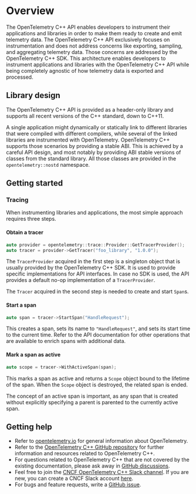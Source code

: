 # Overview

The OpenTelemetry C++ API enables developers to instrument their applications
and libraries in order to make them ready to create and emit telemetry data.
The OpenTelemetry C++ API exclusively focuses on instrumentation and does not
address concerns like exporting, sampling, and aggregating telemetry data.
Those concerns are addressed by the OpenTelemetry C++ SDK. This architecture
enables developers to instrument applications and libraries with the
OpenTelemetry C++ API while being completely agnostic of how telemetry data is
exported and processed.

## Library design

The OpenTelemetry C++ API is provided as a header-only library and supports all
recent versions of the C++ standard, down to C++11.

A single application might dynamically or statically link to different libraries
that were compiled with different compilers, while several of the linked
libraries are instrumented with OpenTelemetry. OpenTelemetry C++ supports those
scenarios by providing a stable ABI. This is achieved by a careful API design,
and most notably by providing ABI stable versions of classes from the standard
library. All those classes are provided in the `opentelemetry::nostd` namespace.

## Getting started

### Tracing

When instrumenting libraries and applications, the most simple approach
requires three steps.

#### Obtain a tracer

```cpp
auto provider = opentelemetry::trace::Provider::GetTracerProvider();
auto tracer = provider->GetTracer("foo_library", "1.0.0");
```

The `TracerProvider` acquired in the first step is a singleton object that
is usually provided by the OpenTelemetry C++ SDK. It is used to provide
specific implementations for API interfaces. In case no SDK is used, the API
provides a default no-op implementation of a `TracerProvider`.

The `Tracer` acquired in the second step is needed to create and start `Span`s.

#### Start a span

```cpp
auto span = tracer->StartSpan("HandleRequest");
```

This creates a span, sets its name to `"HandleRequest"`, and sets its start
time to the current time. Refer to the API documentation for other operations
that are available to enrich spans with additional data.

#### Mark a span as active

```cpp
auto scope = tracer->WithActiveSpan(span);
```

This marks a span as active and returns a `Scope` object bound to the
lifetime of the span. When the `Scope` object is destroyed, the related span is
ended.

The concept of an active span is important, as any span that is created
without explicitly specifying a parent is parented to the currently active
span.

## Getting help

* Refer to [opentelemetry.io](https://opentelemetry.io/) for general
  information about OpenTelemetry.
* Refer to the [OpenTelemetry C++ GitHub repository](https://github.com/open-telemetry/opentelemetry-cpp)
  for further information and resources related to OpenTelemetry C++.
* For questions related to OpenTelemetry C++ that are not covered by the
  existing documentation, please ask away in [GitHub discussions](https://github.com/open-telemetry/opentelemetry-cpp/discussions).
* Feel free to join the [CNCF OpenTelemetry C++ Slack channel](https://cloud-native.slack.com/archives/C01N3AT62SJ).
  If you are new, you can create a CNCF Slack account [here](http://slack.cncf.io/).
* For bugs and feature requests, write a [GitHub issue](https://github.com/open-telemetry/opentelemetry-cpp/issues).
